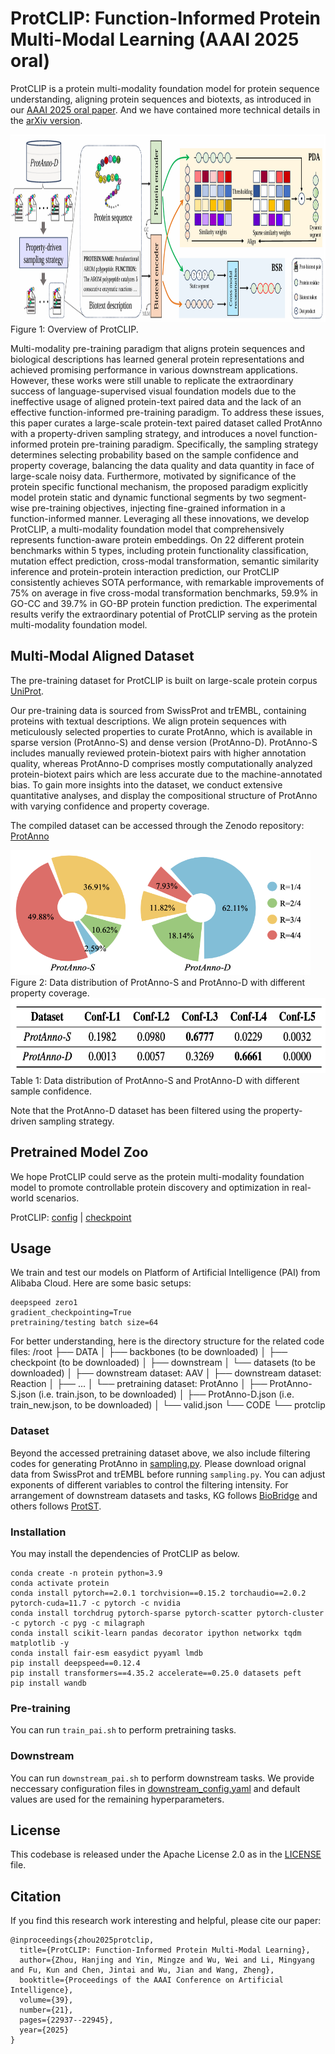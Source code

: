 # ProtCLIP: Function-Informed Protein Multi-Modal Learning (AAAI 2025 oral)
ProtCLIP is a protein multi-modality foundation model for protein sequence understanding, aligning protein sequences and biotexts, as introduced in our [AAAI 2025 oral paper](https://ojs.aaai.org/index.php/AAAI/article/view/34456). And we have contained more technical details in the [arXiv version](https://arxiv.org/abs/2412.20014).

<img src="figures/overview.png" alt="framework" width="850" height="300"> 
Figure 1: Overview of ProtCLIP.

Multi-modality pre-training paradigm that aligns protein sequences and biological descriptions has learned general protein representations and achieved promising performance in various downstream applications. However, these works were still unable to replicate the extraordinary success of language-supervised visual foundation models due to the ineffective usage of aligned protein-text paired data and the lack of an effective function-informed pre-training paradigm. To address these issues, this paper curates a large-scale protein-text paired dataset called ProtAnno with a property-driven sampling strategy, and introduces a novel function-informed protein pre-training paradigm. Specifically, the sampling strategy
determines selecting probability based on the sample confidence and property coverage, balancing the data quality and data quantity in face of large-scale noisy data. Furthermore, motivated by significance of the protein specific functional mechanism, the proposed paradigm explicitly model protein static and dynamic functional segments by two segment-wise pre-training objectives, injecting fine-grained information in a function-informed manner. Leveraging all these innovations, we develop ProtCLIP, a multi-modality foundation model that comprehensively represents function-aware protein embeddings. On 22 different protein benchmarks within 5 types, including protein functionality classification, mutation effect prediction, cross-modal transformation, semantic similarity inference and protein-protein interaction prediction, our ProtCLIP consistently achieves SOTA performance, with remarkable improvements of 75% on average in five cross-modal transformation benchmarks, 59.9% in GO-CC and 39.7% in GO-BP protein function prediction. The experimental results verify the extraordinary potential of ProtCLIP serving as the protein multi-modality foundation model.


## Multi-Modal Aligned Dataset
The pre-training dataset for ProtCLIP is built on large-scale protein corpus [UniProt](https://www.uniprot.org/). 

Our pre-training data is sourced from SwissProt and trEMBL, containing proteins with textual descriptions. We align protein sequences with meticulously selected properties to curate
ProtAnno, which is available in sparse version (ProtAnno-S) and dense version (ProtAnno-D). ProtAnno-S includes manually reviewed protein-biotext pairs with higher annotation quality, whereas ProtAnno-D comprises mostly computationally analyzed protein-biotext pairs which are less accurate due to the machine-annotated bias. To gain more insights into the dataset, we conduct extensive quantitative analyses, and display the compositional structure of ProtAnno with varying confidence and property coverage.

The compiled dataset can be accessed through the Zenodo repository: [ProtAnno](https://zenodo.org/records/15245588)

<img src="figures/data_distribution_1.png" alt="data_1" width="480" height="200"> 
Figure 2: Data distribution of ProtAnno-S and ProtAnno-D with different property coverage.

<img src="figures/data_distribution_2.png" alt="data_2" width="600" height="120"> 
Table 1: Data distribution of ProtAnno-S and ProtAnno-D with different sample confidence.

Note that the ProtAnno-D dataset has been filtered using the property-driven sampling strategy.

## Pretrained Model Zoo
We hope ProtCLIP could serve as the protein multi-modality foundation model to promote controllable protein discovery and optimization in real-world scenarios.

ProtCLIP: [config](https://github.com/diaoshaoyou/ProtCLIP/blob/main/checkpoint/config.json) | [checkpoint](https://zenodo.org/records/15245588/files/model.safetensors?download=1)

## Usage
We train and test our models on Platform of Artificial Intelligence (PAI) from Alibaba Cloud. Here are some basic setups:
```
deepspeed zero1
gradient_checkpointing=True
pretraining/testing batch size=64
```
For better understanding, here is the directory structure for the related code files:
/root
├── DATA
│   ├── backbones (to be downloaded)
│   ├── checkpoint (to be downloaded)
│   ├── downstream
│   └── datasets (to be downloaded)
│       ├── downstream dataset: AAV
│       ├── downstream dataset: Reaction
│       ├── ...
│       └── pretraining dataset: ProtAnno
│           ├── ProtAnno-S.json (i.e. train.json, to be downloaded)
│           ├── ProtAnno-D.json (i.e. train_new.json, to be downloaded)
│           └── valid.json
└── CODE
    └── protclip

### Dataset
Beyond the accessed pretraining dataset above, we also include filtering codes for generating ProtAnno in [sampling.py](https://github.com/diaoshaoyou/ProtCLIP/blob/main/protclip/sampling.py). Please download orignal data from SwissProt and trEMBL before running ``sampling.py``. You can adjust exponents of different variables to control the filtering intensity. For arrangement of downstream datasets and tasks, KG follows [BioBridge](https://github.com/RyanWangZf/BioBridge) and others follows [ProtST](https://github.com/DeepGraphLearning/ProtST/blob/main/script/prepare_all_datasets.py).

### Installation
You may install the dependencies of ProtCLIP as below.
```
conda create -n protein python=3.9
conda activate protein
conda install pytorch==2.0.1 torchvision==0.15.2 torchaudio==2.0.2 pytorch-cuda=11.7 -c pytorch -c nvidia
conda install torchdrug pytorch-sparse pytorch-scatter pytorch-cluster -c pytorch -c pyg -c milagraph
conda install scikit-learn pandas decorator ipython networkx tqdm matplotlib -y
conda install fair-esm easydict pyyaml lmdb
pip install deepspeed==0.12.4
pip install transformers==4.35.2 accelerate==0.25.0 datasets peft
pip install wandb
```

### Pre-training
You can run ``train_pai.sh`` to perform pretraining tasks.

### Downstream
You can run ``downstream_pai.sh`` to perform downstream tasks. We provide neccessary configuration files in [downstream_config.yaml](https://github.com/diaoshaoyou/ProtCLIP/blob/main/downstream_config.yaml) and default values are used for the remaining hyperparameters.

## License
This codebase is released under the Apache License 2.0 as in the [LICENSE](https://github.com/diaoshaoyou/ProtCLIP/blob/main/LICENSE) file.

## Citation
If you find this research work interesting and helpful, please cite our paper:
```
@inproceedings{zhou2025protclip,
  title={ProtCLIP: Function-Informed Protein Multi-Modal Learning},
  author={Zhou, Hanjing and Yin, Mingze and Wu, Wei and Li, Mingyang and Fu, Kun and Chen, Jintai and Wu, Jian and Wang, Zheng},
  booktitle={Proceedings of the AAAI Conference on Artificial Intelligence},
  volume={39},
  number={21},
  pages={22937--22945},
  year={2025}
}
``` 

